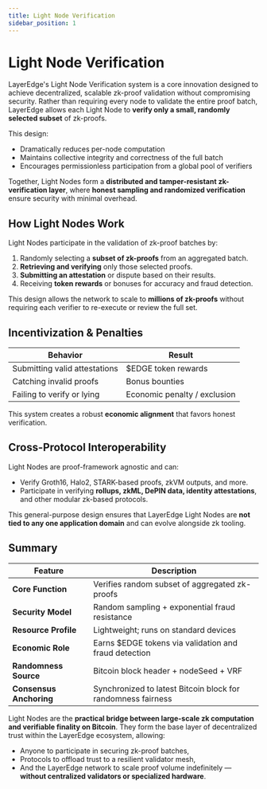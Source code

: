 ```yaml
---
title: Light Node Verification
sidebar_position: 1
---
```


# Light Node Verification

LayerEdge's Light Node Verification system is a core innovation designed to achieve decentralized, scalable zk-proof validation without compromising security. Rather than requiring every node to validate the entire proof batch, LayerEdge allows each Light Node to **verify only a small, randomly selected subset** of zk-proofs.

This design:

* Dramatically reduces per-node computation
* Maintains collective integrity and correctness of the full batch
* Encourages permissionless participation from a global pool of verifiers

Together, Light Nodes form a **distributed and tamper-resistant zk-verification layer**, where **honest sampling and randomized verification** ensure security with minimal overhead.

## How Light Nodes Work

Light Nodes participate in the validation of zk-proof batches by:

1. Randomly selecting a **subset of zk-proofs** from an aggregated batch.
2. **Retrieving and verifying** only those selected proofs.
3. **Submitting an attestation** or dispute based on their results.
4. Receiving **token rewards** or bonuses for accuracy and fraud detection.

This design allows the network to scale to **millions of zk-proofs** without requiring each verifier to re-execute or review the full set.

## Incentivization & Penalties

| Behavior | Result |
|----------|--------|
| Submitting valid attestations | $EDGE token rewards |
| Catching invalid proofs | Bonus bounties |
| Failing to verify or lying | Economic penalty / exclusion |

This system creates a robust **economic alignment** that favors honest verification.

## Cross-Protocol Interoperability

Light Nodes are proof-framework agnostic and can:

* Verify Groth16, Halo2, STARK-based proofs, zkVM outputs, and more.
* Participate in verifying **rollups, zkML, DePIN data, identity attestations**, and other modular zk-based protocols.

This general-purpose design ensures that LayerEdge Light Nodes are **not tied to any one application domain** and can evolve alongside zk tooling.

## Summary

| Feature | Description |
|---------|-------------|
| **Core Function** | Verifies random subset of aggregated zk-proofs |
| **Security Model** | Random sampling + exponential fraud resistance |
| **Resource Profile** | Lightweight; runs on standard devices |
| **Economic Role** | Earns $EDGE tokens via validation and fraud detection |
| **Randomness Source** | Bitcoin block header + nodeSeed + VRF |
| **Consensus Anchoring** | Synchronized to latest Bitcoin block for randomness fairness |

Light Nodes are the **practical bridge between large-scale zk computation and verifiable finality on Bitcoin**. They form the base layer of decentralized trust within the LayerEdge ecosystem, allowing:

* Anyone to participate in securing zk-proof batches,
* Protocols to offload trust to a resilient validator mesh,
* And the LayerEdge network to scale proof volume indefinitely — **without centralized validators or specialized hardware**. 